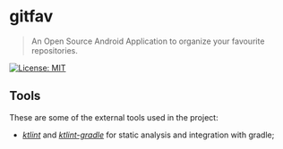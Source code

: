[license]: https://opensource.org/licenses/MIT
[license-badge]:  https://img.shields.io/github/license/dexpota/gitfav.svg?style=for-the-badge
[ktlint]: https://github.com/pinterest/ktlint
[ktlint-gradle]: https://github.com/jlleitschuh/ktlint-gradle

# gitfav

> An Open Source Android Application to organize your favourite repositories.

[![License: MIT][license-badge]][license]

## Tools

These are some of the external tools used in the project:

- [*ktlint*][ktlint] and [*ktlint-gradle*][ktlint-gradle] for static analysis
  and integration with gradle;
